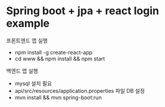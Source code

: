 # Spring boot + jpa + react login example

프론트엔드 앱 실행
- npm install -g create-react-app
- cd www && npm install && npm start

백엔드 앱 실행
- mysql 설치 필요
- api/src/resources/application.properties 파일 DB 설정
- mvn install && mvn spring-boot:run
